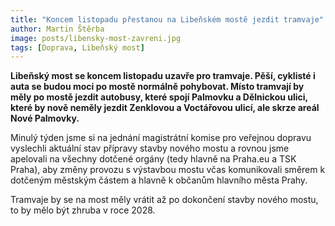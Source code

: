 ```yaml
---
title: "Koncem listopadu přestanou na Libeňském mostě jezdit tramvaje"
author: Martin Štěrba
image: posts/libensky-most-zavreni.jpg
tags: [Doprava, Libeňský most]
---
```


**Libeňský most se koncem listopadu uzavře pro tramvaje. Pěší, cyklisté i auta se budou moci po mostě normálně pohybovat. Místo tramvají by měly po mostě jezdit autobusy, které spojí Palmovku a Dělnickou ulici, které by nově neměly jezdit Zenklovou a Voctářovou ulicí, ale skrze areál Nové Palmovky.**

Minulý týden jsme si na jednání magistrátní komise pro veřejnou dopravu vyslechli aktuální stav přípravy stavby nového mostu a rovnou jsme apelovali na všechny dotčené orgány (tedy hlavně na Praha.eu a TSK Praha), aby změny provozu s výstavbou mostu včas komunikovali směrem k dotčeným městským částem a hlavně k občanům hlavního města Prahy.

Tramvaje by se na most měly vrátit až po dokončení stavby nového mostu, to by mělo být zhruba v roce 2028.